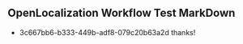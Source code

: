 ## OpenLocalization Workflow Test MarkDown

* 3c667bb6-b333-449b-adf8-079c20b63a2d 
thanks!



<!--HONumber=Jan16_HO3-->
